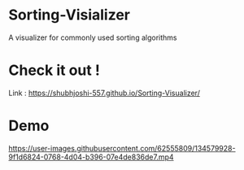 # Sorting-Visializer
A visualizer for commonly used sorting algorithms


# Check it out !
Link : https://shubhjoshi-557.github.io/Sorting-Visualizer/


# Demo



https://user-images.githubusercontent.com/62555809/134579928-9f1d6824-0768-4d04-b396-07e4de836de7.mp4

